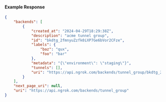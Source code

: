 <!-- Code generated for API Clients. DO NOT EDIT. -->

#### Example Response

```json
{
	"backends": [
		{
			"created_at": "2024-04-29T18:29:38Z",
			"description": "acme tunnel group",
			"id": "bkdtg_2fmnyuZzfk0iXP7Ge6bVor2CFze",
			"labels": {
				"baz": "qux",
				"foo": "bar"
			},
			"metadata": "{\"environment\": \"staging\"}",
			"tunnels": [],
			"uri": "https://api.ngrok.com/backends/tunnel_group/bkdtg_2fmnyuZzfk0iXP7Ge6bVor2CFze"
		}
	],
	"next_page_uri": null,
	"uri": "https://api.ngrok.com/backends/tunnel_group"
}
```
